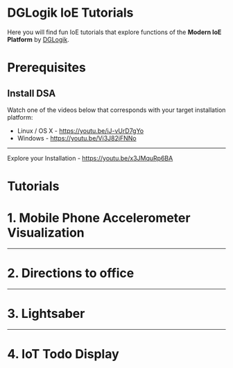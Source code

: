 # DGLogik IoE Tutorials
Here you will find fun IoE tutorials that explore functions of the **Modern IoE Platform** by [DGLogik](http://www.dglogik.com).

# Prerequisites

Install DSA
-
Watch one of the videos below that corresponds with your target installation platform:

 - Linux / OS X - https://youtu.be/iJ-vUrD7gYo
 - Windows - https://youtu.be/Vi3J82jFNNo

----------

Explore your Installation - https://youtu.be/x3JMquRp6BA

# Tutorials

# 1. Mobile Phone Accelerometer Visualization



----------
# 2. Directions to office


----------
# 3. Lightsaber


----------
# 4. IoT Todo Display
